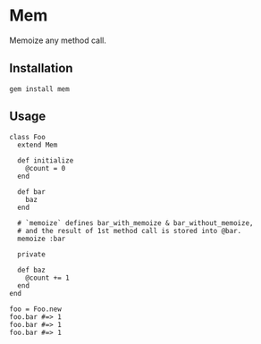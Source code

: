 # Mem
Memoize any method call.

## Installation
```
gem install mem
```

## Usage
```
class Foo
  extend Mem

  def initialize
    @count = 0
  end

  def bar
    baz
  end

  # `memoize` defines bar_with_memoize & bar_without_memoize,
  # and the result of 1st method call is stored into @bar.
  memoize :bar

  private

  def baz
    @count += 1
  end
end

foo = Foo.new
foo.bar #=> 1
foo.bar #=> 1
foo.bar #=> 1
```
